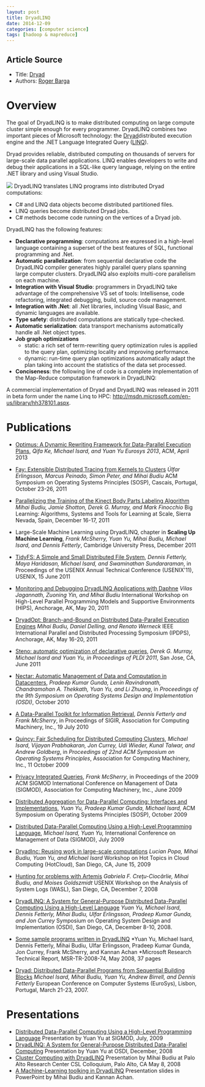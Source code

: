 ```yaml
---
layout: post
title: DryadLINQ
date: 2014-12-09
categories: [computer science]
tags: [hadoop & mapreduce]
---
```


## Article Source
* Title: [Dryad](http://research.microsoft.com/en-us/projects/dryadlinq/)
* Authors: [Roger Barga](http://research.microsoft.com/en-us/people/barga/)



Overview
========

The goal of DryadLINQ is to make distributed computing on large compute
cluster simple enough for every programmer. DryadLINQ combines two
important pieces of Microsoft technology: the
[Dryad](http://research.microsoft.com/en-us/projects/dryad/default.aspx)distributed execution engine
and the .NET Language Integrated Query
([LINQ](http://msdn2.microsoft.com/en-us/netframework/aa904594.aspx)).

Dryad provides reliable, distributed computing on thousands of servers
for large-scale data parallel applications. LINQ enables developers to
write and debug their applications in a SQL-like query language, relying
on the entire .NET library and using Visual Studio.  

<span id="8f1a0e8c-ca36-4c4e-97e9-3fbde58e87ac" class="ImageBlock fn"
style="MARGIN: 0px; WIDTH: 600px">![](http://research.microsoft.com/en-us/projects/dryadlinq/dryadlinq.png)<span
id="ImageCaption8f1a0e8c-ca36-4c4e-97e9-3fbde58e87ac"
class="ImageCaptionCoreCss ImageCaption"></span></span>
DryadLINQ translates LINQ programs into distributed Dryad computations:

-   C# and LINQ data objects become distributed partitioned files.
-   LINQ queries become distributed Dryad jobs.
-   C# methods become code running on the vertices of a Dryad job.

DryadLINQ has the following features:

-   **Declarative programming**: computations are expressed in a
    high-level language containing a superset of the best features of
    SQL, functional programming and .Net.
-   **Automatic parallelization**: from sequential declarative code the
    DryadLINQ compiler generates highly parallel query plans spanning
    large computer clusters. DryadLINQ also exploits multi-core
    parallelism on each machine.
-   **Integration with Visual Studio**: programmers in DryadLINQ take
    advantage of the comprehensive VS set of tools: Intellisense, code
    refactoring, integrated debugging, build, source code management.
-   **Integration with .Net**: all .Net libraries, including Visual
    Basic, and dynamic languages are available.
-   **Type safety**: distributed computations are statically
    type-checked.
-   **Automatic serialization**: data transport mechanisms automatically
    handle all .Net object types.
-   **Job graph optimizations**
    -   static: a rich set of term-rewriting query optimization rules is
        applied to the query plan, optimizing locality and improving
        performance.
    -   dynamic: run-time query plan optimizations automatically adapt
        the plan taking into account the statistics of the data set
        processed.
-   **Conciseness**: the following line of code is a complete
    implementation of the Map-Reduce computation framework in DryadLINQ:

<!-- -->

A commercial implementation of Dryad and DryadLINQ was released in 2011
in beta form under the name Linq to HPC:
<http://msdn.microsoft.com/en-us/library/hh378101.aspx>.


Publications
============

-   [Optimus: A Dynamic Rewriting Framework for Data-Parallel Execution
    Plans](/apps/pubs/default.aspx?id=185714),
    *Qifa Ke, Michael Isard, and Yuan Yu*
    *Eurosys 2013*, ACM, April 2013
-   [Fay: Extensible Distributed Tracing from Kernels to
    Clusters](http://budiu.info/work/fay-sosp11.pdf)
    *Úlfar Erlingsson, Marcus Peinado, Simon Peter, and Mihai Budiu*
    ACM Symposium on Operating Systems Principles (SOSP), Cascais,
    Portugal, October 23-26, 2011
-   [Parallelizing the Training of the Kinect Body Parts Labeling
    Algorithm](http://budiu.info/work/budiu-biglearn11.pdf)
    *Mihai Budiu, Jamie Shotton, Derek G. Murray, and Mark Finocchio*
    Big Learning: Algorithms, Systems and Tools for Learning at Scale,
    Sierra Nevada, Spain, December 16-17, 2011
-   Large-Scale Machine Learning using DryadLINQ, chapter in **Scaling
    Up Machine Learning**, *Frank McSherry, Yuan Yu, Mihai Budiu,
    Michael Isard, and Dennis Fetterly*, Cambridge University Press,
    December 2011
-   [TidyFS: A Simple and Small Distributed File
    System](/apps/pubs/default.aspx?id=148515), *Dennis Fetterly, Maya
    Haridasan, Michael Isard, and Swaminathan Sundararaman*, in
    Proceedings of the USENIX Annual Technical Conference (USENIX'11),
    USENIX, 15 June 2011
-   [Monitoring and Debugging DryadLINQ Applications with
    Daphne](http://budiu.info/work/jagannath-hips11.pdf)
    *Vilas Jagannath, Zuoning Yin, and Mihai Budiu*
    International Workshop on High-Level Parallel Programming Models and
    Supportive Environments (HIPS), Anchorage, AK, May 20, 2011
-   [DryadOpt: Branch-and-Bound on Distributed Data-Parallel Execution
    Engines](http://budiu.info/work/ipdps11.pdf)
    *Mihai Budiu, Daniel Delling, and Renato Werneck*
    IEEE International Parallel and Distributed Processing Symposium
    (IPDPS), Anchorage, AK, May 16-20, 2011
-   [Steno: automatic optimization of declarative
    queries](/apps/pubs/default.aspx?id=150003), *Derek G. Murray,
    Michael Isard and Yuan Yu, in Proceedings of PLDI 2011*, San Jose,
    CA, June 2011
-   [Nectar: Automatic Management of Data and Computation in
    Datacenters](/apps/pubs/default.aspx?id=138691), *Pradeep Kumar
    Gunda, Lenin Ravindranath, Chandramohan A. Thekkath, Yuan Yu, and Li
    Zhuang*, in *Proceedings of the 9th Symposium on Operating Systems
    Design and Implementation (OSDI)*, October 2010
-   [A Data-Parallel Toolkit for Information
    Retrieval](/apps/pubs/default.aspx?id=135446), *Dennis Fetterly and
    Frank McSherry*, in Proceedings of SIGIR, Association for Computing
    Machinery, Inc., 19 July 2010
-   [Quincy: Fair Scheduling for Distributed Computing
    Clusters](/apps/pubs/default.aspx?id=81516), *Michael Isard, Vijayan
    Prabhakaran, Jon Currey, Udi Wieder, Kunal Talwar, and Andrew
    Goldberg*, in *Proceedings of 22nd ACM Symposium on Operating
    Systems Principles*, Association for Computing Machinery, Inc., 11
    October 2009
-   [Privacy Integrated Queries](/apps/pubs/default.aspx?id=80218),
    *Frank McSherry*, in Proceedings of the 2009 ACM SIGMOD
    International Conference on Management of Data (SIGMOD), Association
    for Computing Machinery, Inc., June 2009
-   [Distributed Aggregation for Data-Parallel Computing: Interfaces and
    Implementations](/apps/pubs/?id=102138), *Yuan Yu, Pradeep Kumar
    Gunda, Michael Isard,* ACM Symposium on Operating Systems Principles
    (SOSP), October 2009

-   [Distributed Data-Parallel Computing Using a High-Level Programming
    Language](/apps/pubs/default.aspx?id=102137), *Michael Isard, Yuan
    Yu,* International Conference on Management of Data (SIGMOD), July
    2009

-   [DryadInc: Reusing work in large-scale
    computations](http://budiu.info/work/hotcloud09.pdf)
    *Lucian Popa, Mihai Budiu, Yuan Yu, and Michael Isard*
    Workshop on Hot Topics in Cloud Computing (HotCloud), San Diego, CA,
    June 15, 2009

-   [Hunting for problems with
    Artemis](http://budiu.info/work/wasl08.pdf)
    *Gabriela F. Creţu-Ciocârlie, Mihai Budiu, and Moises Goldszmidt*
    USENIX Workshop on the Analysis of System Logs (WASL), San Diego,
    CA, December 7, 2008
-   [DryadLINQ: A System for General-Purpose Distributed Data-Parallel
    Computing Using a High-Level
    Language](http://research.microsoft.com/en-us/projects/dryadlinq/dryadlinq.pdf)
    *Yuan Yu, Michael Isard, Dennis Fetterly, Mihai Budiu, Ulfar
    Erlingsson, Pradeep Kumar Gunda, and Jon Currey*
    Symposium on Operating System Design and Implementation (OSDI), San
    Diego, CA, December 8-10, 2008.
-   [Some sample programs written in
    DryadLINQ](/research/pubs/view.aspx?msr_tr_id=msr-tr-2008-74)
    *Yuan Yu, Michael Isard, Dennis Fetterly, Mihai Budiu, Ulfar
    Erlingsson, Pradeep Kumar Gunda, Jon Currey, Frank McSherry, and
    Kannan Achan
    *Microsoft Research Technical Report, MSR-TR-2008-74, May 2008, 37
    pages
-   [Dryad: Distributed Data-Parallel Programs from Sequential Building
    Blocks](http://research.microsoft.com/en-us/projects/dryadlinq/eurosys07.pdf)
    *Michael Isard, Mihai Budiu, Yuan Yu, Andrew Birrell, and Dennis
    Fetterly*
    European Conference on Computer Systems (EuroSys), Lisbon, Portugal,
    March 21-23, 2007.

Presentations
=============

-   [Distributed Data-Parallel Computing Using a High-Level Programming
    Language](http://research.microsoft.com/en-us/projects/dryadlinq/dryadlinq-sigmod.pptx)
    Presentation by Yuan Yu at SIGMOD, July, 2009
-   [DryadLINQ: A System for General-Purpose Distributed Data-Parallel
    Computing](http://research.microsoft.com/en-us/projects/dryadlinq/dryadlinq-osdi.pptx)
    Presentation by Yuan Yu at OSDI, December, 2008
-   [Cluster Computing with
    DryadLINQ](http://research.microsoft.com/en-us/projects/dryadlinq/dryad-talk-parc.pptx)
    Presentation by Mihai Budiu at Palo Alto Research Center CSL
    Colloquium, Palo Alto, CA May 8, 2008
-   [A Machine-Learning toolking in
    DryadLINQ](http://research.microsoft.com/en-us/projects/dryadlinq/ml-dryadlinq.pptx)
    Presentation slides in PowerPoint by Mihai Budiu and Kannan Achan.



